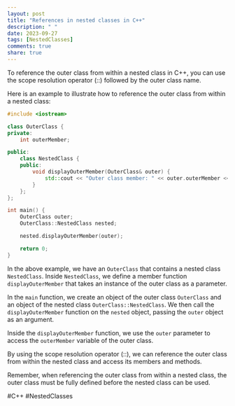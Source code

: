 ```yaml
---
layout: post
title: "References in nested classes in C++"
description: " "
date: 2023-09-27
tags: [NestedClasses]
comments: true
share: true
---
```


To reference the outer class from within a nested class in C++, you can use the scope resolution operator (::) followed by the outer class name.

Here is an example to illustrate how to reference the outer class from within a nested class:

```cpp
#include <iostream>

class OuterClass {
private:
    int outerMember;

public:
    class NestedClass {
    public:
        void displayOuterMember(OuterClass& outer) {
            std::cout << "Outer class member: " << outer.outerMember << std::endl;
        }
    };
};

int main() {
    OuterClass outer;
    OuterClass::NestedClass nested;

    nested.displayOuterMember(outer);

    return 0;
}
```

In the above example, we have an `OuterClass` that contains a nested class `NestedClass`. Inside `NestedClass`, we define a member function `displayOuterMember` that takes an instance of the outer class as a parameter.

In the `main` function, we create an object of the outer class `OuterClass` and an object of the nested class `OuterClass::NestedClass`. We then call the `displayOuterMember` function on the `nested` object, passing the `outer` object as an argument.

Inside the `displayOuterMember` function, we use the `outer` parameter to access the `outerMember` variable of the outer class. 

By using the scope resolution operator (::), we can reference the outer class from within the nested class and access its members and methods.

Remember, when referencing the outer class from within a nested class, the outer class must be fully defined before the nested class can be used.

#C++ #NestedClasses